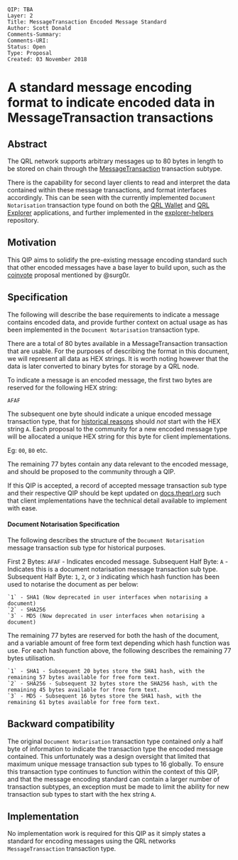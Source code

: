 	QIP: TBA
	Layer: 2
	Title: MessageTransaction Encoded Message Standard
	Author: Scott Donald
	Comments-Summary: 
	Comments-URI: 
	Status: Open
	Type: Proposal
	Created: 03 November 2018

# A standard message encoding format to indicate encoded data in MessageTransaction transactions

## Abstract

The QRL network supports arbitrary messages up to 80 bytes in length to be stored on chain through the [MessageTransaction](https://github.com/theQRL/QRL/blob/v1.1.6/src/qrl/core/txs/MessageTransaction.py#L8) transaction subtype.

There is the capability for second layer clients to read and interpret the data contained within these message transactions, and format interfaces accordingly. This can be seen with the currently implemented `Document Notarisation` transaction type found on both the [QRL Wallet](https://github.com/theQRL/qrl-wallet/blob/v1.0.4/imports/ui/pages/tools/notarise/start.js#L71) and [QRL Explorer](https://github.com/theQRL/block-explorer/blob/2b11358f31415812bd374fb572c6ab9c8a06e9ad/imports/ui/components/tx/tx.html#L124) applications, and further implemented in the [explorer-helpers](https://github.com/theQRL/explorer-helpers/blob/v0.0.7/index.js#L356) repository.


## Motivation

This QIP aims to solidify the pre-existing message encoding standard such that other encoded messages have a base layer to build upon, such as the [coinvote](https://github.com/theQRL/qips/pull/2#issuecomment-434810654) proposal mentioned by @surg0r.

## Specification

The following will describe the base requirements to indicate a message contains encoded data, and provide further context on actual usage as has been implemented in the `Document Notarisation` transaction type.

There are a total of 80 bytes available in a MessageTransaction transaction that are usable. For the purposes of describing the format in this document, we will represent all data as HEX strings. It is worth noting however that the data is later converted to binary bytes for storage by a QRL node.

To indicate a message is an encoded message, the first two bytes are reserved for the following HEX string:

`AFAF`

The subsequent one byte should indicate a unique encoded message transaction type, that for [historical reasons](#backward-compatibility) should _not_ start with the HEX string `A`. Each proposal to the community for a new encoded message type will be allocated a unique HEX string for this byte for client implementations.

Eg: `00`, `B0` etc.

The remaining 77 bytes contain any data relevant to the encoded message, and should be proposed to the community through a QIP. 

If this QIP is accepted, a record of accepted message transaction sub type and their respective QIP should be kept updated on [docs.theqrl.org](https://github.com/theQRL/docs.theqrl.org) such that client implementations have the technical detail available to implement with ease.

#### Document Notarisation Specification

The following describes the structure of the `Document Notarisation` message transaction sub type for historical purposes.

First 2 Bytes: `AFAF` - Indicates encoded message.
Subsequent Half Byte: `A` - Indicates this is a document notarisation message transaction sub type.
Subsequent Half Byte: `1`, `2`, or `3` indicating which hash function has been used to notarise the document as per below:

    `1` - SHA1 (Now deprecated in user interfaces when notarising a document)
    `2` - SHA256
    `3` - MD5 (Now deprecated in user interfaces when notarising a document)

The remaining 77 bytes are reserved for both the hash of the document, and a variable amount of free form text depending which hash function was use. For each hash function above, the following describes the remaining 77 bytes utilisation.

    `1` - SHA1 - Subsequent 20 bytes store the SHA1 hash, with the remaining 57 bytes available for free form text.
    `2` - SHA256 - Subsequent 32 bytes store the SHA256 hash, with the remaining 45 bytes available for free form text.
    `3` - MD5 - Subsequent 16 bytes store the SHA1 hash, with the remaining 61 bytes available for free form text.

## Backward compatibility

The original `Document Notarisation` transaction type contained only a half byte of information to indicate the transaction type the encoded message contained. This unfortunately was a design oversight that limited that maximum unique message transaction sub types to 16 globally. To ensure this transaction type continues to function within the context of this QIP, and that the message encoding standard can contain a larger number of transaction subtypes, an exception must be made to limit the ability for new transaction sub types to start with the hex string `A`.

## Implementation

No implementation work is required for this QIP as it simply states a standard for encoding messages using the QRL networks `MessageTransaction` transaction type.
